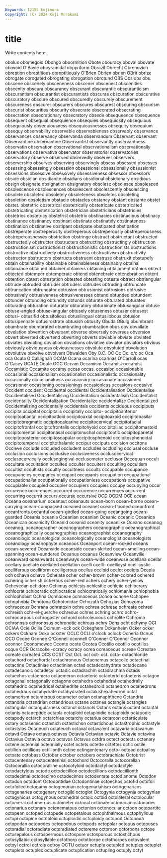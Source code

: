 ```yaml
---
Keywords: 12155 kojimura
Copyright: (C) 2024 Koji Murakami
---
```


# title

Write contents here.



 obolus
obomegoid Obongo oboormition Obote obouracy oboval obovate obovoid O'Boyle obpyramidal
obpyriform Obrazil Obrecht Obrenovich obreption obreptitious obreptitiously O'Brien Obrien obrien
OBrit obrize obrogate obrogated obrogating obrogation obrotund OBS Obs obs
obs. obscene obscenely obsceneness obscener obscenest obscenities obscenity obscura obscurancy
obscurant obscurantic obscuranticism obscurantism obscurantist obscurantists obscuras obscuration obscurative obscuratory
obscure obscured obscuredly obscurely obscurement obscureness obscurer obscurers obscures obscurest
obscuring obscurism obscurist obscurities obscurity obsecrate obsecrated obsecrating obsecration obsecrationary
obsecratory obsede obsequeence obsequence obsequent obsequial obsequience obsequies obsequiosity obsequious
obsequiously obsequiousness obsequiousnesses obsequity obsequium obsequy observability observable observableness observably
observance observances observancy observanda observandum Observant observant Observantine observantine Observantist
observantly observantness observatin observation observational observationalism observationally observations observative observator
observatorial observatories observatory observe observed observedly observer observers observership observes
observing observingly obsess obsessed obsesses obsessing obsessingly obsession obsessional obsessionally
obsessionist obsessions obsessive obsessively obsessiveness obsessor obsessors obside obsidian obsidianite
obsidians obsidional obsidionary obsidious obsign obsignate obsignation obsignatory obsolesc obsolesce
obsolesced obsolescence obsolescences obsolescent obsolescently obsolescing obsolete obsoleted obsoletely obsoleteness
obsoletes obsoleting obsoletion obsoletism obstacle obstacles obstancy obstant obstante obstet
obstet. obstetric obstetrical obstetrically obstetricate obstetricated obstetricating obstetrication obstetrician obstetricians
obstetricies obstetrics obstetricy obstetrist obstetrix obstinacies obstinacious obstinacy obstinance obstinancy
obstinant obstinate obstinately obstinateness obstination obstinative obstipant obstipate obstipated obstipation
obstreperate obstreperosity obstreperous obstreperously obstreperousness obstreperousnesses obstriction obstringe obstruct obstructant
obstructed obstructedly obstructer obstructers obstructing obstructingly obstruction obstructionism obstructionist obstructionistic
obstructionists obstructions obstructive obstructively obstructiveness obstructivism obstructivity obstructor obstructors obstructs
obstruent obstruse obstruxit obstupefy obtain obtainability obtainable obtainableness obtainably obtainal
obtainance obtained obtainer obtainers obtaining obtainment obtains obtect obtected obtemper
obtemperate obtend obtenebrate obtenebration obtent obtention obtest obtestation obtested obtesting
obtests obtrect obtriangular obtrude obtruded obtruder obtruders obtrudes obtruding obtruncate
obtruncation obtruncator obtrusion obtrusionist obtrusions obtrusive obtrusively obtrusiveness obtrusivenesses obtund
obtunded obtundent obtunder obtunding obtundity obtunds obturate obturated obturates obturating
obturation obturator obturatory obturbinate obtusangular obtuse obtuse-angled obtuse-angular obtusely obtuseness
obtuser obtusest obtusi- obtusifid obtusifolious obtusilingual obtusilobous obtusion obtusipennate obtusirostrate
obtusish obtusity Obuda OBulg obumbrant obumbrate obumbrated obumbrating obumbration obus
obv obvallate obvelation obvention obversant obverse obversely obverses obversion obvert
obverted obvertend obverting obverts obviable obviate obviated obviates obviating obviation
obviations obviative obviator obviators obvious obviously obviousness obviousnesses obvolute obvoluted
obvolution obvolutive obvolve obvolvent Obwalden Oby O.C. OC Oc Oc.
o/c oc Oca oca Ocala O'Callaghan OCAM Ocana ocarina ocarinas
O'Carroll ocas O'Casey OCATE Ocate OCC Occam Occamism Occamist occamist
Occamistic Occamite occamy occas occas. occasion occasionable occasional occasionalism occasionalist
occasionalistic occasionality occasionally occasionalness occasionary occasionate occasioned occasioner occasioning occasionings
occasionless occasions occasive Occident occident Occidental occidental Occidentalisation Occidentalise Occidentalised
Occidentalising Occidentalism occidentalism Occidentalist occidentality Occidentalization Occidentalize occidentalize Occidentalized Occidentalizing
occidentally occidentals occidents occiduous occipiputs occipita occipital occipitalis occipitally occipito-
occipitoanterior occipitoatlantal occipitoatloid occipitoaxial occipitoaxoid occipitobasilar occipitobregmatic occipitocalcarine occipitocervical occipitofacial
occipitofrontal occipitofrontalis occipitohyoid occipitoiliac occipitomastoid occipitomental occipitonasal occipitonuchal occipitootic occipitoparietal
occipitoposterior occipitoscapular occipitosphenoid occipitosphenoidal occipitotemporal occipitothalamic occiput occiputs occision occitone
Occleve occlude occluded occludent occludes occluding occlusal occluse occlusion occlusions
occlusive occlusiveness occlusocervical occlusocervically occlusogingival occlusometer occlusor Occoquan occult occultate
occultation occulted occulter occulters occulting occultism occultist occultists occultly occultness
occults occupable occupance occupancies occupancy occupant occupants occupation occupational occupationalist
occupationally occupationless occupations occupative occupiable occupied occupier occupiers occupies occupy
occupying occur occurence occurences occurred occurrence occurrences occurrent occurring occurrit
occurs occurse occursive OCD OCDM OCE ocean Oceana oceanarium oceanaut
oceanauts ocean-born ocean-borne ocean-carrying ocean-compassed oceaned oceanet ocean-flooded oceanfront oceanfronts
oceanful ocean-girdled ocean-going oceangoing ocean-guarded Oceania oceania Oceanian oceanian Oceanic
oceanic Oceanica Oceanican oceanicity Oceanid oceanid oceanity oceanlike Oceano oceanog
oceanog. oceanographer oceanographers oceanographic oceanographical oceanographically oceanographies oceanographist oceanography oceanologic
oceanological oceanologically oceanologist oceanologists oceanology oceanophyte oceanous Oceanport ocean-rocked oceans
ocean-severed Oceanside oceanside ocean-skirted ocean-smelling ocean-spanning ocean-sundered Oceanus oceanus Oceanview
Oceanville oceanward oceanwards oceanways ocean-wide oceanwise ocellana ocellar ocellary ocellate
ocellated ocellation ocelli ocelli- ocellicyst ocellicystic ocelliferous ocelliform ocelligerous ocellus
oceloid ocelot ocelots Oceola och ochava ochavo Ochelata ocher ocher-brown
ocher-colored ochered ochering ocherish ocherous ocher-red ochers ochery ocher-yellow Ocheyedan
ochidore Ochimus ochlesis ochlesitic ochletic ochlocracy ochlocrat ochlocratic ochlocratical ochlocratically
ochlomania ochlophobia ochlophobist Ochna Ochnaceae ochnaceous Ochoa ochone Ochopee ochophobia
Ochotona Ochotonidae Ochozath Ochozias Ochozoma ochraceous Ochrana ochratoxin ochre ochrea
ochreae ochreate ochred ochreish ochr-el-guerche ochreous ochres ochring ochro ochro-
ochrocarpous ochrogaster ochroid ochroleucous ochrolite Ochroma ochronosis ochronosus ochronotic ochrous
ochry Ochs ocht ochymy OCI OCIAA Ocie Ocilla Ocimum -ock
ock Ockeghem Ockenheim Ocker ocker ockers Ockham Ocko ockster OCLC
OCLI o'clock oclock Ocneria Ocnus OCO Ocoee Oconee O'Connell oconnell
O'Conner O'Connor Oconnor oconnor Oconomowoc Oconto ocote Ocotea Ocotillo ocotillo
ocotillos ocque OCR Ocracoke -ocracy ocracy ocrea ocreaceous ocreae Ocreatae
ocreate ocreated OCS OCST Oct Oct. oct oct- oct. octa-
octachloride octachord octachordal octachronous Octacnemus octacolic octactinal octactine Octactiniae octactinian
octad octadecahydrate octadecane octadecanoic octadecyl octadic octadrachm octadrachma octads octaechos
octaemera octaemeron octaeteric octaeterid octaeteris octagon octagonal octagonally octagons octahedra
octahedral octahedrally octahedric octahedrical octahedrite octahedroid octahedron octahedrons octahedrous octahydrate
octahydrated octakishexahedron octal octamerism octamerous octameter octan octanaphthene Octandria octandria
octandrian octandrious octane octanes octangle octangles octangular octangularness octanol octanols
Octans octans octant octantal octants octapeptide octapla octaploid octaploidic octaploidy
octapodic octapody octarch octarchies octarchy octarius octaroon octarticulate octary octasemic
octastich octastichon octastichous octastrophic octastyle octastylos Octateuch octateuch octaval octavalent
octavaria octavarium octavd Octave octave octaves Octavia Octavian octavic Octavie
octavina Octavius Octavla octavo octavos Octavus octdra octect octects octenary
octene octennial octennially octet octets octette octettes octic octile octillion
octillions octillionth octine octingentenary octo- octoad octoalloy octoate octobass October
october octobers octobrachiate Octobrist octocentenary octocentennial octochord Octocoralla octocorallan Octocorallia
octocoralline octocotyloid octodactyl octodactyle octodactylous octode octodecillion octodecillions octodecillionth octodecimal
octodecimo octodecimos octodentate octodianome Octodon octodon octodont Octodontidae Octodontinae octoechos
octofid octofoil octofoiled octogamy octogenarian octogenarianism octogenarians octogenaries octogenary octogild
octoglot Octogynia octogynia octogynian octogynious octogynous octohedral octoic octoid octolateral
octolocular octomeral octomerous octometer octonal octonare octonarian octonaries octonarius octonary
octonematous octonion octonocular octoon octopartite octopean octoped octopede octopetalous octophthalmous
octophyllous octopi octopine octoploid octoploidic octoploidy octopod Octopoda octopodan octopodes
octopodous octopods octopolar octopus octopuses octoradial octoradiate octoradiated octoreme octoroon
octoroons octose octosepalous octospermous octospore octosporous octostichous octosyllabic octosyllable octothorp
octothorpe octothorpes octovalent octoyl octroi octrois octroy OCTU octuor octuple
octupled octuples octuplet octuplets octuplex octuplicate octuplication octupling octuply octyl
